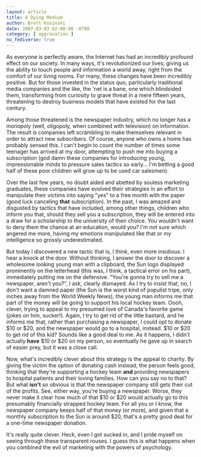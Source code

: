```yaml
---
layout: article
title: A Dying Medium
author: Brett Kosinski
date: 2007-03-03 02:00:00 -0700
category: [ aggravation ]
no_fediverse: true
---
```


As everyone is perfectly aware, the Internet has had an incredibly profound effect on our society.  In many ways, it's revolutionized our lives, giving us the ability to touch people and information a world away, right from the comfort of our living rooms.  For many, these changes have been incredibly positive.  But for those invested in the status quo, particularly traditional media companies and the like, the 'net is a bane, one which blindsided them, transforming from curiosity to grave threat in a mere fifteen years, threatening to destroy business models that have existed for the last century.

Among those threatened is the newspaper industry, which no longer has a monopoly (well, oligopoly, when combined with television) on information.  The result is companies left scrambling to make themselves relevant in order to attract new subscribers.  Of course, anyone who owns a home has probably sensed this.  I can't begin to count the number of times some teenager has arrived at my door, attempting to push me into buying a subscription (god damn these companies for introducing young, impressionable minds to pressure sales tactics so early... I'm betting a good half of these poor children will grow up to be used car salesmen).  

Over the last few years, no doubt aided and abetted by souless marketing graduates, these companies have evolved their strategies in an effort to manipulate their victims into saying "yes" to a free month with the paper (good luck canceling **that** subscription).  In the past, I was amazed and disgusted by tactics that have included, among other things, children who inform you that, should they sell you a subscription, they will be entered into a draw for a scholarship to the university of their choice.  You wouldn't want to deny them the chance at an education, would you?  I'm not sure which angered me more, having my emotions manipulated like that or my intelligence so grossly underestimated.

But today I discovered a new tactic that is, I think, even more insidious:  I hear a knock at the door.  Without thinking, I answer the door to discover a wholesome looking young man with a clipboard, the Sun logo displayed prominently on the letterhead (this was, I think, a tactical error on his part), immediately putting me on the defensive.  "You're gonna try to sell me a newspaper, aren't you?", I ask, clearly dismayed.  As I try to insist that, no, I don't want a damned paper (the Sun is the worst kind of populist tripe, only inches away from the World Weekly News), the young man informs me that part of the money will be going to support his local hockey team.  Oooh, clever, trying to appeal to my presumed love of Canada's favorite game (jokes on him, sucker!).  Again, I try to get rid of the little bastard, and he informs me that, rather than purchasing a newspaper, I could opt to donate $10 or $20, and the newspaper would go to a hospital, instead.  $10 or $20 to get rid of this kid?  Sounds like a good deal to me.  As it happens, I didn't actually **have** $10 or $20 on my person, so eventually he gave up in search of easier prey, but it was a close call.

Now, what's incredibly clever about this strategy is the appeal to charity.  By giving the victim the option of donating cash instead, the person feels good, thinking that they're supporting a hockey team **and** providing newspapers to hospital patients and their loving families.  How can you say no to that?  But what **isn't** so obvious is that the newspaper company still gets their cut of the profits.  See, either way, you're buying a newspaper.  Worse, they never make it clear how much of that $10 or $20 would actually go to this presumably financially strapped hockey team.  For all you or I know, the newspaper company keeps half of that money (or more), and given that a monthly subscription to the Sun is around $20, that's a pretty good deal for a one-time newspaper donation.

It's really quite clever.  Heck, even I got sucked in, and I pride myself on seeing through these transparent rouses.  I guess this is what happens when you combined the evil of marketing with the powers of psychology.

